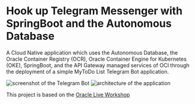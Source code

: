 # Hook up Telegram Messenger with SpringBoot and the Autonomous Database
A Cloud Native application which uses the Autonomous Database, the Oracle Container Registry (OCR), Oracle Container Engine for Kubernetes (OKE), SpringBoot, and the API Gateway managed services of OCI through the deployment of a simple MyToDo List Telegram Bot application.

![screenshot of the Telegram Bot](https://oracle-livelabs.github.io/developer/springboot-adb-telegram/introduction/images/application-1.png)
![architecture of the application](https://oracle-livelabs.github.io/developer/springboot-adb-telegram/introduction/images/architecture.png)

This project is based on the [Oracle Live Workshop](https://apexapps.oracle.com/pls/apex/r/dbpm/livelabs/run-workshop?p210_wid=3701&p210_wec=&session=1183742264263)
